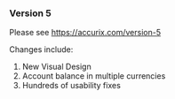 ### Version 5

Please see https://accurix.com/version-5

Changes include:

1. New Visual Design
1. Account balance in multiple currencies
1. Hundreds of usability fixes
